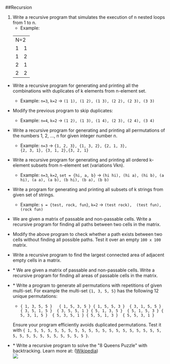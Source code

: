 ##Recursion
1. Write a recursive program that simulates the execution of n nested loops from 1 to n. 
	* Example:
	<table>
		<tr><td colspan="2">N=2</td></tr>
		<tr><td>1</td><td>1</td></tr>
		<tr><td>1</td><td>2</td></tr>
		<tr><td>2</td><td>1</td></tr>
		<tr><td>2</td><td>2</td></tr>
	</table>
* Write a recursive program for generating and printing all the combinations with duplicates of k elements from n-element set. 
	* Example: `n=3`, `k=2` &rarr; `(1 1), (1 2), (1 3), (2 2), (2 3), (3 3)`
* Modify the previous program to skip duplicates:
	* Example: `n=4`, `k=2` &rarr; `(1 2), (1 3), (1 4), (2 3), (2 4), (3 4)`
* Write a recursive program for generating and printing all permutations of the numbers 1, 2, ..., n for given integer number n. 
	* Example: `n=3` &rarr; `{1, 2, 3}, {1, 3, 2}, {2, 1, 3},					{2, 3, 1}, {3, 1, 2},{3, 2, 1}`
* Write a recursive program for generating and printing all ordered k-element subsets from n-element set (variations Vkn).
	* Example: `n=3`, `k=2`, `set = {hi, a, b}` &rarr; `(hi hi), (hi a), (hi b), (a hi), (a a), (a b), (b hi), (b a), (b b)`
* Write a program for generating and printing all subsets of k strings from given set of strings.
	* Example: `s = {test, rock, fun}`, `k=2` &rarr; `(test rock),  (test fun),  (rock fun)`
* We are given a matrix of passable and non-passable cells. Write a recursive program for finding all paths between two cells in the matrix.
* Modify the above program to check whether a path exists between two cells without finding all possible paths. Test it over an empty `100 x 100` matrix.
* Write a recursive program to find the largest connected area of adjacent empty cells in a matrix.
* \* We are given a matrix of passable and non-passable cells. Write a recursive program for finding all areas of passable cells in the matrix.
* \* Write a program to generate all permutations with repetitions of given multi-set. For example the multi-set `{1, 3, 5, 5}` has the following 12 unique permutations:
	* `{ 1, 3, 5, 5 }	{ 1, 5, 3, 5 }
{ 1, 5, 5, 3 }	{ 3, 1, 5, 5 }
{ 3, 5, 1, 5 }	{ 3, 5, 5, 1 }
{ 5, 1, 3, 5 }	{ 5, 1, 5, 3 }
{ 5, 3, 1, 5 }	{ 5, 3, 5, 1 }
{ 5, 5, 1, 3 }	{ 5, 5, 3, 1 }
`

	Ensure your program efficiently avoids duplicated permutations. Test it with `{ 1, 5, 5, 5, 5, 5, 5, 5, 5, 5, 5, 5, 5, 5, 5, 5, 5, 5, 5, 5, 5, 5, 5, 5, 5, 5, 5, 5, 5, 5, 5 }`.
* \* Write a recursive program to solve the "8 Queens Puzzle" with backtracking. Learn more at: ([Wikipedia](http://en.wikipedia.org/wiki/Eight_queens_puzzle))<br>![](http://s4.postimg.org/q7igru5nt/queens_puzzle.png)
	